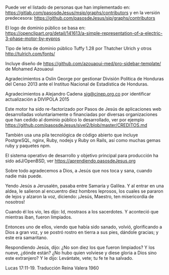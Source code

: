 Puede ver el listado de personas que han implementado en:
<https://gitlab.com/pasosdeJesus/msip/graphs/contributors>
y en la versión predecesora:
<https://github.com/pasosdeJesus/sip/graphs/contributors>

El logo de dominio público se basa en:
<https://openclipart.org/detail/141613/a-simple-representation-of-a-electric-3-phase-motor-by-eypros>

Tipo de letra de dominio público Tuffy 1.28 por Thatcher Ulrich y otros
	http://tulrich.com/fonts/

Incluye diseño de https://github.com/azouaoui-med/pro-sidebar-template/ de
Mohamed Azouaoui

Agradecimientos a Oslin George por gestionar División Política de 
Honduras del Censo 2013 ante el Instituo Nacional de Estadística de Honduras.

Agradecimientos a Alejandro Cadena <sig@cinep.org.co> por identificar 
actualización a DIVIPOLA 2015

Este motor ha sido re-factorizado por Pasos de Jesús
de aplicaciones web desarrolladas voluntariamente o financiadas por 
diversas organizaciones que han cedido al dominio público lo desarrollado, 
ver por ejemplo
<https://github.com/pasosdeJesus/sivel2/blob/master/CREDITOS.md>

También usa una pila tecnológica de código abierto que incluye 
PostgreSQL, nginx, Ruby, nodejs y Ruby on Rails, así como muchas
gemas ruby y paquetes npm.

El sistema operativo de desarrollo y objetivo principal para producción
ha sido adJ/OpenBSD, ver https://aprendiendo.pasosdeJesus.org



Sobre todo agradecemos a Dios, a Jesús que nos toca y sana, cuando nadie 
más puede.

  Yendo Jesús a Jerusalén, pasaba entre Samaria y Galilea. 
  Y al entrar en una aldea, le salieron al encuentro diez hombres leprosos, 
  los cuales se pararon de lejos y alzaron la voz, diciendo: 
  ¡Jesús, Maestro, ten misericordia de nosotros! 

  Cuando él los vio, les dijo: Id, mostraos a los sacerdotes. 
  Y aconteció que mientras iban, fueron limpiados. 

  Entonces uno de ellos, viendo que había sido sanado, volvió, glorificando 
  a Dios a gran voz, y se postró rostro en tierra a sus pies, dándole gracias; 
  y este era samaritano. 

  Respondiendo Jesús, dijo: ¿No son diez los que fueron limpiados? 
  Y los nueve, ¿dónde están? ¿No hubo quien volviese y diese gloria a 
  Dios sino este extranjero? 
  Y le dijo: Levántate, vete; tu fe te ha salvado. 

  Lucas 17:11-19. Traducción Reina Valera 1960
